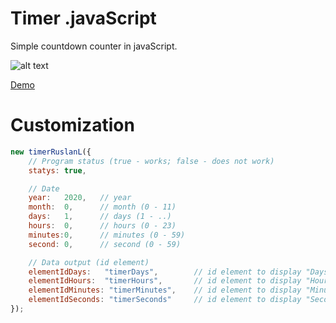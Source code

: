 # Timer .javaScript

Simple countdown counter in javaScript.

![alt text](http://development.harbor.by/img/github/timer/headerS2000.jpg?v=02)

[Demo](http://development.harbor.by/)

# Customization

```js
new timerRuslanL({
    // Program status (true - works; false - does not work)
    statys: true,

    // Date
    year:   2020,   // year 
    month:  0,      // month (0 - 11)
    days:   1,      // days (1 - ..)
    hours:  0,      // hours (0 - 23)
    minutes:0,      // minutes (0 - 59)
    second: 0,      // second (0 - 59)

    // Data output (id element)
    elementIdDays:   "timerDays",        // id element to display "Days"
    elementIdHours:  "timerHours",       // id element to display "Hours"
    elementIdMinutes: "timerMinutes",    // id element to display "Minutes"
    elementIdSeconds: "timerSeconds"     // id element to display "Seconds"
});
```
